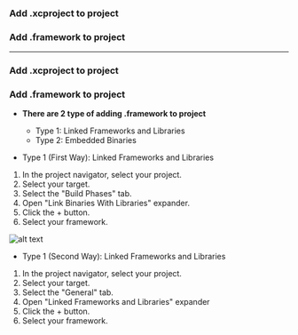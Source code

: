 ### Add .xcproject to project
### Add .framework to project

--------------------------------------------------------------------------
### Add .xcproject to project

### Add .framework to project

* **There are 2 type of adding .framework to project**
  * Type 1: Linked Frameworks and Libraries
  * Type 2: Embedded Binaries

* Type 1 (First Way): Linked Frameworks and Libraries

1. In the project navigator, select your project.
2. Select your target.
3. Select the "Build Phases" tab.
4. Open "Link Binaries With Libraries" expander.
5. Click the + button.
6. Select your framework.

![alt text](https://github.com/leminhtuan2015/Today-I-Learn/blob/master/mobile_ios/ios_images/adding-frameworks.png)

* Type 1 (Second Way): Linked Frameworks and Libraries

1. In the project navigator, select your project.
2. Select your target.
3. Select the "General" tab.
4. Open "Linked Frameworks and Libraries" expander
5. Click the + button.
6. Select your framework.
